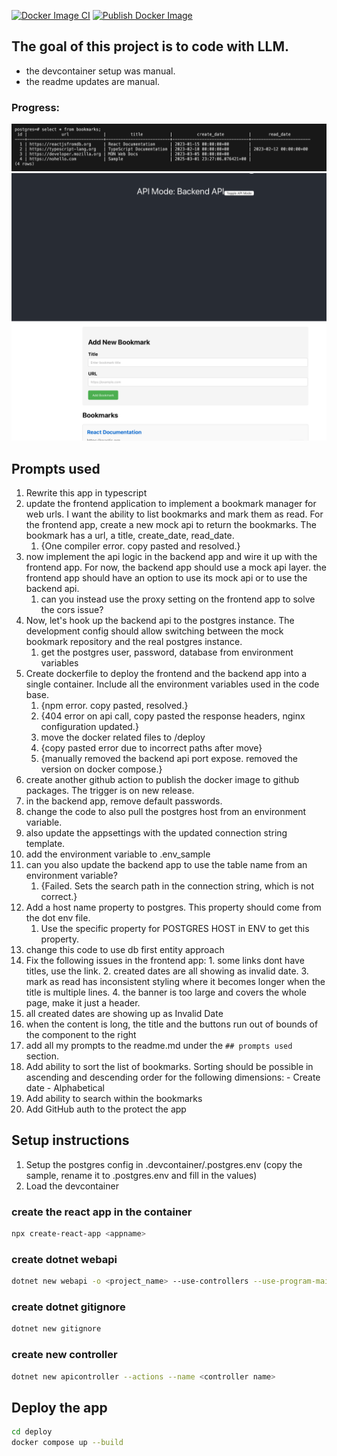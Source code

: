 [![Docker Image CI](https://github.com/eklavyamirani/bookmarks-manager/actions/workflows/docker-image.yml/badge.svg)](https://github.com/eklavyamirani/bookmarks-manager/actions/workflows/docker-image.yml)
[![Publish Docker Image](https://github.com/eklavyamirani/bookmarks-manager/actions/workflows/publish-docker-image.yml/badge.svg)](https://github.com/eklavyamirani/bookmarks-manager/actions/workflows/publish-docker-image.yml)

## The goal of this project is to code with LLM. 
 - the devcontainer setup was manual.
 - the readme updates are manual.

### Progress:
![Wired up to the DB](docs/images/db_snapshot.png)
![After adding backend API](docs/images/progress.png)

## Prompts used
1. Rewrite this app in typescript
2. update the frontend application to implement a bookmark manager for web urls. I want the ability to list bookmarks and mark them as read. For the frontend app, create a new mock api to return the bookmarks. The bookmark has a url, a title, create_date, read_date.
    1. {One compiler error. copy pasted and resolved.}
3. now implement the api logic in the backend app and wire it up with the frontend app. For now, the backend app should use a mock api layer. the frontend app should have an option to use its mock api or to use the backend api.
    1. can you instead use the proxy setting on the frontend app to solve the cors issue?
4. Now, let's hook up the backend api to the postgres instance. The development config should allow switching between the mock bookmark repository and the real postgres instance.
    1. get the postgres user, password, database from environment variables
5. Create dockerfile to deploy the frontend and the backend app into a single container. Include all the environment variables used in the code base.
    1. {npm error. copy pasted, resolved.}
    2. {404 error on api call, copy pasted the response headers, nginx configuration updated.}
    3. move the docker related files to /deploy
    4. {copy pasted error due to incorrect paths after move}
    5. {manually removed the backend api port expose. removed the version on docker compose.}
6. create another github action to publish the docker image to github packages. The trigger is on new release.
7. in the backend app, remove default passwords.
8. change the code to also pull the postgres host from an environment variable.
9. also update the appsettings with the updated connection string template.
10. add the environment variable to .env_sample
11. can you also update the backend app to use the table name from an environment variable?
    1. {Failed. Sets the search path in the connection string, which is not correct.}
12. Add a host name property to postgres. This property should come from the dot env file.
    1. Use the specific property for POSTGRES HOST in ENV to get this property.
13. change this code to use db first entity approach
14. Fix the following issues in the frontend app: 1. some links dont have titles, use the link. 2. created dates are all showing as invalid date. 3. mark as read has inconsistent styling where it becomes longer when the title is multiple lines. 4. the banner is too large and covers the whole page, make it just a header.
15. all created dates are showing up as Invalid Date
16. when the content is long, the title and the buttons run out of bounds of the component to the right
18. add all my prompts to the readme.md under the ```## prompts used``` section.
19. Add ability to sort the list of bookmarks. Sorting should be possible in ascending and descending order for the following dimensions: - Create date - Alphabetical
20. Add ability to search within the bookmarks
21. Add GitHub auth to the protect the app

## Setup instructions
1. Setup the postgres config in .devcontainer/.postgres.env (copy the sample, rename it to .postgres.env and fill in the values)
2. Load the devcontainer

### create the react app in the container
```zsh
npx create-react-app <appname>
```

### create dotnet webapi
```zsh
dotnet new webapi -o <project_name> --use-controllers --use-program-main
```

### create dotnet gitignore
```zsh
dotnet new gitignore
```

### create new controller
```zsh
dotnet new apicontroller --actions --name <controller name>
```

## Deploy the app
```zsh
cd deploy
docker compose up --build
```

